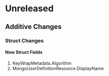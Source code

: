 # Unreleased

## Additive Changes

### Struct Changes

#### New Struct Fields

1. KeyWrapMetadata.Algorithm
1. MongoUserDefinitionResource.DisplayName

